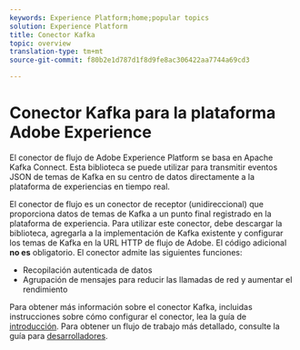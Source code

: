 ```yaml
---
keywords: Experience Platform;home;popular topics
solution: Experience Platform
title: Conector Kafka
topic: overview
translation-type: tm+mt
source-git-commit: f80b2e1d787d1f8d9fe8ac306422aa7744a69cd3

---
```



# Conector Kafka para la plataforma Adobe Experience

El conector de flujo de Adobe Experience Platform se basa en Apache Kafka Connect. Esta biblioteca se puede utilizar para transmitir eventos JSON de temas de Kafka en su centro de datos directamente a la plataforma de experiencias en tiempo real.

El conector de flujo es un conector de receptor (unidireccional) que proporciona datos de temas de Kafka a un punto final registrado en la plataforma de experiencia. Para utilizar este conector, debe descargar la biblioteca, agregarla a la implementación de Kafka existente y configurar los temas de Kafka en la URL HTTP de flujo de Adobe. El código adicional **no es** obligatorio. El conector admite las siguientes funciones:

- Recopilación autenticada de datos
- Agrupación de mensajes para reducir las llamadas de red y aumentar el rendimiento

Para obtener más información sobre el conector Kafka, incluidas instrucciones sobre cómo configurar el conector, lea la guía de [introducción](https://github.com/adobe/experience-platform-streaming-connect). Para obtener un flujo de trabajo más detallado, consulte la guía para [desarrolladores](https://github.com/adobe/experience-platform-streaming-connect/blob/master/DEVELOPER_GUIDE.md).